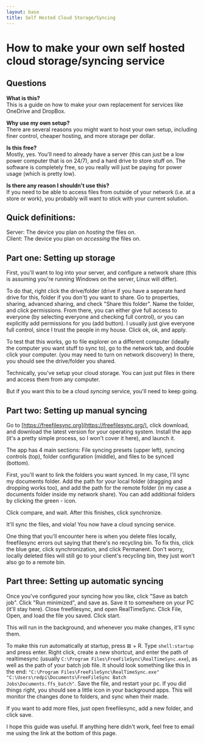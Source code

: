 ```yaml
---
layout: base
title: Self Hosted Cloud Storage/Syncing
---
```

# How to make your own self hosted cloud storage/syncing service

## Questions
**What is this?**  
This is a guide on how to make your own replacement for services like OneDrive and DropBox.

**Why use my own setup?**  
There are several reasons you might want to host your own setup, including finer control, cheaper hosting, and more storage per dollar.

**Is this free?**  
Mostly, yes. You'll need to already have a server (this can just be a low power computer that is on 24/7), and a hard drive to store stuff on. The software is completely free, so you really will just be paying for power usage (which is pretty low).

**Is there any reason I shouldn't use this?**  
If you need to be able to access files from outside of your network (i.e. at a store or work), you probably will want to stick with your current solution.

## Quick definitions:
Server: The device you plan on *hosting* the files on.  
Client: The device you plan on *accessing* the files on.

## Part one: Setting up storage
First, you'll want to log into your server, and configure a network share (this is assuming you're running Windows on the server, Linux will differ). 

To do that, right click the drive/folder (drive if you have a seperate hard drive for this, folder if you don't) you want to share. Go to properties, sharing, advanced sharing, and check "Share this folder". Name the folder, and click permissions. From there, you can either give full access to everyone (by selecting everyone and checking full control), or you can explicitly add permissions for you (add button). I usually just give everyone full control, since I trust the people in my house. Click ok, ok, and apply.

To test that this works, go to file explorer on a different computer (ideally the computer you want stuff to sync to), go to the network tab, and double click your computer. (you may need to turn on network discovery) In there, you should see the drive/folder you shared.

Technically, you've setup your cloud storage. You can just put files in there and access them from any computer.

But if you want this to be a cloud *syncing* service, you'll need to keep going.

## Part two: Setting up manual syncing
Go to [https://freefilesync.org](https://freefilesync.org/), click download, and download the latest version for your operating system. Install the app (it's a pretty simple process, so I won't cover it here), and launch it.

The app has 4 main sections: File syncing presets (upper left), syncing controls (top), folder configuration (middle), and files to be synced (bottom). 

First, you'll want to link the folders you want synced. In my case, I'll sync my documents folder. Add the path for your local folder (dragging and dropping works too), and add the path for the remote folder (in my case a documents folder inside my network share). You can add additional folders by clicking the green - icon.

Click compare, and wait. After this finishes, click synchronize.

It'll sync the files, and viola! You now have a cloud syncing service.

One thing that you'll encounter here is when you delete files locally, freefilesync errors out saying that there's no recycling bin. To fix this, click the blue gear, click synchronization, and click Permanent. Don't worry, locally deleted files will still go to your client's recycling bin, they just won't also go to a remote bin.

## Part three: Setting up automatic syncing
Once you've configured your syncing how you like, click "Save as batch job". Click "Run minimized", and save as. Save it to somewhere on your PC (it'll stay here). Close freefilesync, and open RealTimeSync. Click File, Open, and load the file you saved. Click start.

This will run in the background, and whenever you make changes, it'll sync them.

To make this run automatically at startup, press ⊞ + R. Type `shell:startup` and press enter. Right click, create a new shortcut, and enter the path of realtimesync (usually `C:\Program Files\FreeFileSync\RealTimeSync.exe`), as well as the path of your batch job file. It should look something like this in the end: `"C:\Program Files\FreeFileSync\RealTimeSync.exe" "C:\Users\redpi\Documents\FreeFileSync Batch Jobs\Documents.ffs_batch"`. Save the file, and restart your pc. If you did things right, you should see a little icon in your background apps. This will monitor the changes done to folders, and sync when their made.

If you want to add more files, just open freefilesync, add a new folder, and click save.


I hope this guide was useful. If anything here didn't work, feel free to email me using the link at the bottom of this page.